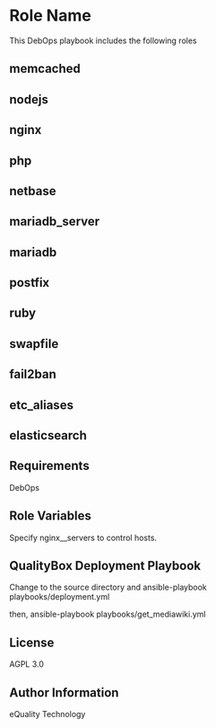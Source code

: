 Role Name
=========

This DebOps playbook includes the following roles
## memcached
## nodejs
## nginx
## php
## netbase
## mariadb_server
## mariadb
## postfix
## ruby
## swapfile
## fail2ban
## etc_aliases
## elasticsearch

Requirements
------------

DebOps

Role Variables
--------------

Specify nginx__servers to control hosts.


QualityBox Deployment Playbook
----------------

Change to the source directory and
ansible-playbook playbooks/deployment.yml

then,
ansible-playbook playbooks/get_mediawiki.yml

License
-------

AGPL 3.0

Author Information
------------------

eQuality Technology
